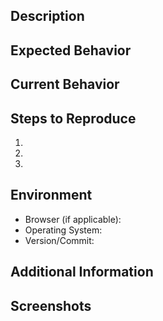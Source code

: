 ## Description
<!-- A clear and concise description of what the issue is about. -->

## Expected Behavior
<!-- What did you expect to happen? -->

## Current Behavior
<!-- What actually happened? -->

## Steps to Reproduce
<!-- How can we reproduce the issue? -->
1.
2.
3.

## Environment
- Browser (if applicable):
- Operating System:
- Version/Commit:

## Additional Information
<!-- Any other information that might be helpful -->

## Screenshots
<!-- If applicable, add screenshots to help explain your problem -->